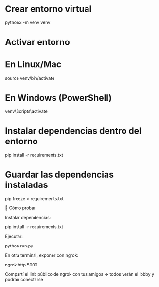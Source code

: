 # Crear entorno virtual
python3 -m venv venv

# Activar entorno
# En Linux/Mac
source venv/bin/activate
# En Windows (PowerShell)
venv\Scripts\activate

# Instalar dependencias dentro del entorno
pip install -r requirements.txt

# Guardar las dependencias instaladas
pip freeze > requirements.txt

🚀 Cómo probar

Instalar dependencias:

pip install -r requirements.txt


Ejecutar:

python run.py


En otra terminal, exponer con ngrok:

ngrok http 5000


Compartí el link público de ngrok con tus amigos → todos verán el lobby y podrán conectarse